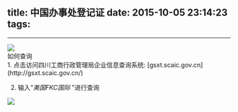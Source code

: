 title: 中国办事处登记证
date: 2015-10-05 23:14:23
tags:
---

---------------------------------------

<img class="lazy" src="http://pocket-fkc.image.alimmdn.com/fkc_page_banner_placeholder.png@320w" data-original="/pocket-fkc-pages/images/certificate/1444045714596_2.jpeg">

<div class="blue-panel-header">
如何查询
</div>
<div class="blue-panel">
1. 点击访问四川工商行政管理局企业信息查询系统: [gsxt.scaic.gov.cn](http://gsxt.scaic.gov.cn/)

2. 输入“*美国FKC国际* ”进行查询

<img class="lazy" src="http://pocket-fkc.image.alimmdn.com/fkc_page_banner_placeholder.png@320w" data-original="/pocket-fkc-pages/images/certificate/sichuan_search_result.jpg">
</div>




